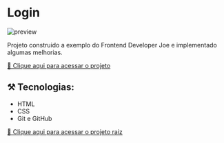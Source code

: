 # Login

![preview](./.github/preview.jpg)

Projeto construido a exemplo do Frontend Developer Joe e implementado algumas melhorias.

[🔗 Clique aqui para acessar o projeto](https://devjoaogabriel.github.io/)

## ⚒️ Tecnologias:

- HTML
- CSS
- Git e GitHub

[🔗 Clique aqui para acessar o projeto raiz](https://www.instagram.com/p/CkJPYRajHhT/?igshid=MDJmNzVkMjY=)